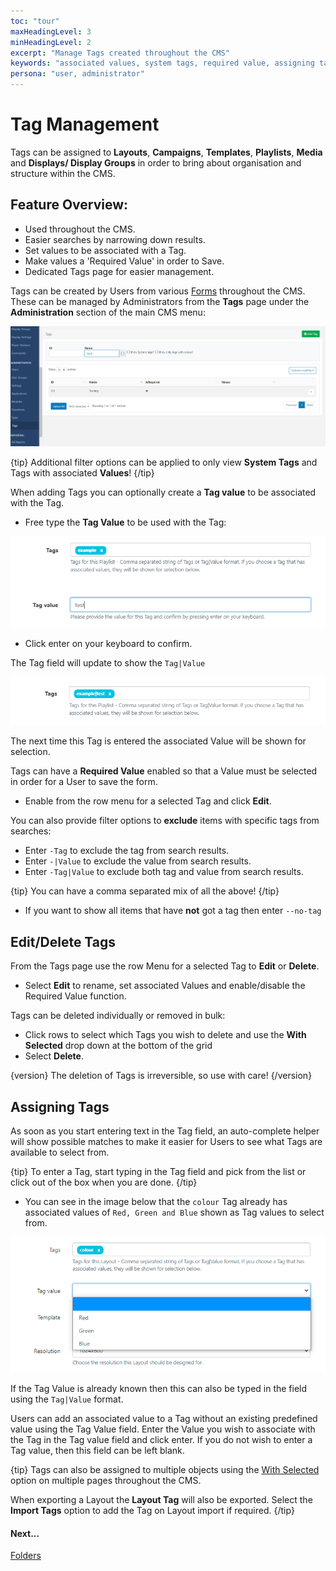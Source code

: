 ```yaml
---
toc: "tour"
maxHeadingLevel: 3
minHeadingLevel: 2
excerpt: "Manage Tags created throughout the CMS"
keywords: "associated values, system tags, required value, assigning tags"
persona: "user, administrator"
---
```


# Tag Management

Tags can be assigned to **Layouts**, **Campaigns**, **Templates**, **Playlists**, **Media** and **Displays/ Display Groups** in order to bring about organisation and structure within the CMS.

## Feature Overview:

- Used throughout the CMS.
- Easier searches by narrowing down results.
- Set values to be associated with a Tag.
- Make values a 'Required Value' in order to Save.
- Dedicated Tags page for easier management.

Tags can be created by Users from various [Forms](tour_cms_navigation.html#content-forms) throughout the CMS. These can be managed by Administrators from the **Tags** page under the **Administration** section of the main CMS menu: 

![Tags Grid](img/v4_tour_tags_grid.png)

{tip}
Additional filter options can be applied to only view **System Tags** and Tags with associated **Values**!
{/tip}

When adding Tags you can optionally create a **Tag value** to be associated with the Tag.

* Free type the **Tag Value** to be used with the Tag:

![Tag Value](img/v4_tour_tags_value.png)

* Click enter on your keyboard to confirm. 

The Tag field will update to show the `Tag|Value`

![Updated Tag Value](img/v4_tour_tags_updated_value.png)

The next time this Tag is entered the associated Value will be shown for selection. 

Tags can have a **Required Value** enabled so that a Value must be selected in order for a User to save the form. 

- Enable from the row menu for a selected Tag and click **Edit**.

You can also provide filter options to **exclude** items with specific tags from searches:

- Enter `-Tag` to exclude the tag from search results.
- Enter `-|Value` to exclude the value from search results.
- Enter `-Tag|Value` to exclude both tag and value from search results.

{tip}
You can have a comma separated mix of all the above!
{/tip}

- If you want to show all items that have **not** got a tag then enter `--no-tag`

## Edit/Delete Tags

From the Tags page use the row Menu for a selected Tag to **Edit** or **Delete**.

- Select **Edit** to rename, set associated Values and enable/disable the Required Value function.

Tags can be deleted individually or removed in bulk:

- Click rows to select which Tags you wish to delete and use the **With Selected** drop down at the bottom of the grid
- Select **Delete**.

{version}
The deletion of Tags is irreversible, so use with care!
{/version}

## Assigning Tags

As soon as you start entering text in the Tag field, an auto-complete helper will show possible matches to make it easier for Users to see what Tags are available to select from.

{tip}
To enter a Tag, start typing in the Tag field and pick from the list or click out of the box when you are done.
{/tip}

- You can see in the image below that the `colour` Tag already has associated values of `Red, Green and Blue`  shown as Tag values to select from.

![Tags Value](img/v4_tour_tags_associated_value.png)


If the Tag Value is already known then this can also be typed in the field using the `Tag|Value` format.

Users can add an associated value to a Tag without an existing predefined value using the Tag Value field. Enter the Value you wish to associate with the Tag in the Tag value field and click enter. If you do not wish to enter a Tag value, then this field can be left blank.

{tip}
Tags can also be assigned to multiple objects using the [With Selected](tour_cms_navigation.html#content-multi-select---with-selected) option on multiple pages throughout the CMS.

When exporting a Layout the **Layout Tag** will also be exported. Select the **Import Tags** option to add the Tag on Layout import if required.
{/tip}

#### Next...

[Folders](tour_folders.html)